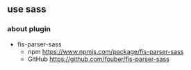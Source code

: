 ## use sass

### about plugin

- fis-parser-sass
    - npm https://www.npmjs.com/package/fis-parser-sass
    - GitHub https://github.com/fouber/fis-parser-sass